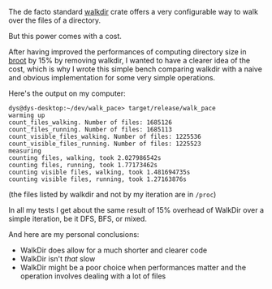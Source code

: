 

The de facto standard [walkdir](https://github.com/BurntSushi/walkdir) crate offers a very configurable way to walk over the files of a directory.

But this power comes with a cost.

After having improved the performances of computing directory size in [broot](https://github.com/Canop/broot) by 15% by removing walkdir, I wanted to have a clearer idea of the cost, which is why I wrote this simple bench comparing walkdir with a naive and obvious implementation for some very simple operations.

Here's the output on my computer:

	dys@dys-desktop:~/dev/walk_pace> target/release/walk_pace
	warming up
	count_files_walking. Number of files: 1685126
	count_files_running. Number of files: 1685113
	count_visible_files_walking. Number of files: 1225536
	count_visible_files_running. Number of files: 1225523
	measuring
	counting files, walking, took 2.027986542s
	counting files, running, took 1.77173462s
	counting visible files, walking, took 1.481694735s
	counting visible files, running, took 1.27163876s

(the files listed by walkdir and not by my iteration are in `/proc`)

In all my tests I get about the same result of 15% overhead of WalkDir over a simple iteration, be it DFS, BFS, or mixed.

And here are my personal conclusions:

* WalkDir does allow for a much shorter and clearer code
* WalkDir isn't *that* slow
* WalkDir might be a poor choice when performances matter and the operation involves dealing with a lot of files

